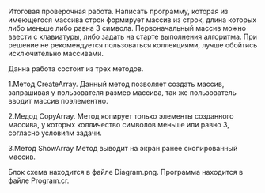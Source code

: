 Итоговая проверочная работа.
Написать программу, которая из имеющегося массива строк формирует массив из строк, 
длина которых либо меньше либо равна 3 символа. Первоначальный массив можно ввести с клавиатуры, 
либо задать на старте выполнения алгоритма.
При решение не рекомендуется пользоваться коллекциями, лучше обойтись исключительно массивами.

Данна работа состоит из трех методов.

1.Метод CreateArray.
Данный метод позволяет создать массив, запрашивая у пользователя размер массива, так же
пользователь вводит массив поэлементно.

2.Медод CopyArray.
Метод копирует только элементы созданного массива, у которых колличество символов меньше
или равно 3, согласно условиям задачи.

3.Метод ShowArray
Метод выводит на экран ранее скопированный массив.

Блок схема находится в файле Diagram.png.
Программа находится в файле Program.cr.